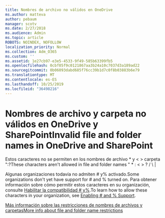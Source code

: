 ```yaml
---
title: Nombres de archivo no válidos en OneDrive
ms.author: matteva
author: pebaum
manager: scotv
ms.date: 2/27/2018
ms.audience: Admin
ms.topic: article
ROBOTS: NOINDEX, NOFOLLOW
localization_priority: Normal
ms.collection: Adm_O365
ms.custom: ''
ms.assetid: 1e27cb97-e3e5-4533-9f49-585b63399fb5
ms.openlocfilehash: 0cbf05f9c0121867aa3b24a10c7037d3a189ad22
ms.sourcegitcommit: 0b06093dabd685f76cc39b1d7c0f8b03883b6e79
ms.translationtype: MT
ms.contentlocale: es-ES
ms.lasthandoff: 10/25/2019
ms.locfileid: "36498216"
---
```

# <a name="invalid-file-and-folder-names-in-onedrive-and-sharepoint"></a><span data-ttu-id="b1e8b-102">Nombres de archivo y carpeta no válidos en OneDrive y SharePoint</span><span class="sxs-lookup"><span data-stu-id="b1e8b-102">Invalid file and folder names in OneDrive and SharePoint</span></span>

<span data-ttu-id="b1e8b-103">Estos caracteres no se permiten en los nombres de archivo \* y \< \> carpeta ":?</span><span class="sxs-lookup"><span data-stu-id="b1e8b-103">These characters aren't allowed in file and folder names " \* : \< \> ?</span></span> <span data-ttu-id="b1e8b-104">/ \ |</span><span class="sxs-lookup"><span data-stu-id="b1e8b-104"></span></span> 
  
<span data-ttu-id="b1e8b-105">Algunas organizaciones todavía no admiten # y% activado.</span><span class="sxs-lookup"><span data-stu-id="b1e8b-105">Some organizations don't yet have support for # and % turned on.</span></span> <span data-ttu-id="b1e8b-106">Para obtener información sobre cómo permitir estos caracteres en su organización, consulte [Habilitar la compatibilidad # y%](https://go.microsoft.com/fwlink/?linkid=862611).</span><span class="sxs-lookup"><span data-stu-id="b1e8b-106">To learn how to allow these characters in your organization, see [Enabling # and % Support](https://go.microsoft.com/fwlink/?linkid=862611).</span></span> 
  
[<span data-ttu-id="b1e8b-107">Más información sobre las restricciones de nombres de archivos y carpetas</span><span class="sxs-lookup"><span data-stu-id="b1e8b-107">More info about file and folder name restrictions</span></span>](https://go.microsoft.com/fwlink/?linkid=866430)
  

